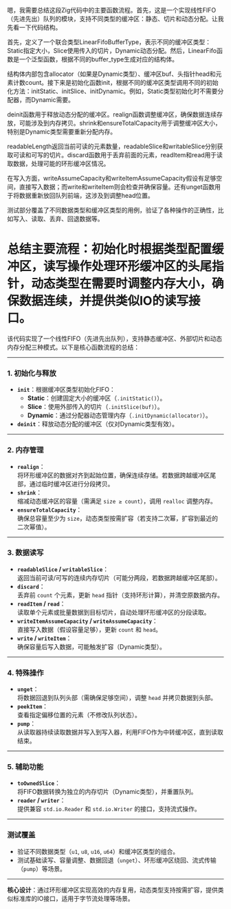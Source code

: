 嗯，我需要总结这段Zig代码中的主要函数流程。首先，这是一个实现线性FIFO（先进先出）队列的模块，支持不同类型的缓冲区：静态、切片和动态分配。让我先看一下代码结构。

首先，定义了一个联合类型LinearFifoBufferType，表示不同的缓冲区类型：Static指定大小，Slice使用传入的切片，Dynamic动态分配。然后，LinearFifo函数是一个泛型函数，根据不同的buffer_type生成对应的结构体。

结构体内部包含allocator（如果是Dynamic类型）、缓冲区buf、头指针head和元素计数count。接下来是初始化函数init，根据不同的缓冲区类型调用不同的初始化方法：initStatic、initSlice、initDynamic。例如，Static类型初始化时不需要分配器，而Dynamic需要。

deinit函数用于释放动态分配的缓冲区。realign函数调整缓冲区，确保数据连续存放，可能涉及到内存拷贝。shrink和ensureTotalCapacity用于调整缓冲区大小，特别是Dynamic类型需要重新分配内存。

readableLength返回当前可读的元素数量，readableSlice和writableSlice分别获取可读和可写的切片。discard函数用于丢弃前面的元素，readItem和read用于读取数据，处理可能的环形缓冲区情况。

在写入方面，writeAssumeCapacity和writeItemAssumeCapacity假设有足够空间，直接写入数据；而write和writeItem则会检查并确保容量。还有unget函数用于将数据重新放回队列前端，这涉及到调整head位置。

测试部分覆盖了不同数据类型和缓冲区类型的用例，验证了各种操作的正确性，比如写入、读取、丢弃、回退数据等。

总结主要流程：初始化时根据类型配置缓冲区，读写操作处理环形缓冲区的头尾指针，动态类型在需要时调整内存大小，确保数据连续，并提供类似IO的读写接口。
================================================
该代码实现了一个线性FIFO（先进先出队列），支持静态缓冲区、外部切片和动态内存分配三种模式。以下是核心函数流程的总结：

---

### **1. 初始化与释放**
- **`init`**：根据缓冲区类型初始化FIFO：
  - **Static**：创建固定大小的缓冲区（`.initStatic()`）。
  - **Slice**：使用外部传入的切片（`.initSlice(buf)`）。
  - **Dynamic**：通过分配器动态管理内存（`.initDynamic(allocator)`）。
- **`deinit`**：释放动态分配的缓冲区（仅对Dynamic类型有效）。

---

### **2. 内存管理**
- **`realign`**：  
  将环形缓冲区的数据对齐到起始位置，确保连续存储。若数据跨越缓冲区尾部，通过临时缓冲区进行分段拷贝。
- **`shrink`**：  
  缩减动态缓冲区的容量（需满足 `size ≥ count`），调用 `realloc` 调整内存。
- **`ensureTotalCapacity`**：  
  确保总容量至少为 `size`，动态类型按需扩容（若支持二次幂，扩容到最近的二次幂值）。

---

### **3. 数据读写**
- **`readableSlice` / `writableSlice`**：  
  返回当前可读/可写的连续内存切片（可能分两段，若数据跨越缓冲区尾部）。
- **`discard`**：  
  丢弃前 `count` 个元素，更新 `head` 指针（支持环形计算），并清空原数据内存。
- **`readItem` / `read`**：  
  读取单个元素或批量数据到目标切片，自动处理环形缓冲区的分段读取。
- **`writeItemAssumeCapacity` / `writeAssumeCapacity`**：  
  直接写入数据（假设容量足够），更新 `count` 和 `head`。
- **`write` / `writeItem`**：  
  确保容量后写入数据，可能触发扩容（Dynamic类型）。

---

### **4. 特殊操作**
- **`unget`**：  
  将数据回退到队列头部（需确保足够空间），调整 `head` 并拷贝数据到头部。
- **`peekItem`**：  
  查看指定偏移位置的元素（不修改队列状态）。
- **`pump`**：  
  从读取器持续读取数据并写入到写入器，利用FIFO作为中转缓冲区，直到读取结束。

---

### **5. 辅助功能**
- **`toOwnedSlice`**：  
  将FIFO数据转换为独立的内存切片（Dynamic类型），并重置队列。
- **`reader` / `writer`**：  
  提供兼容 `std.io.Reader` 和 `std.io.Writer` 的接口，支持流式操作。

---

### **测试覆盖**
- 验证不同数据类型（`u1`, `u8`, `u16`, `u64`）和缓冲区类型的组合。
- 测试基础读写、容量调整、数据回退（`unget`）、环形缓冲区绕回、流式传输（`pump`）等场景。

---

**核心设计**：通过环形缓冲区实现高效的内存复用，动态类型支持按需扩容，提供类似标准库的IO接口，适用于字节流处理等场景。